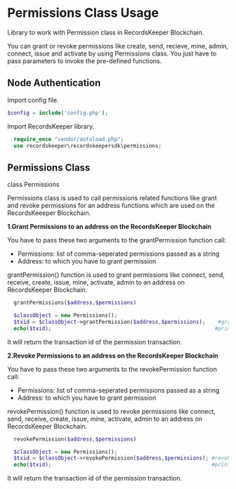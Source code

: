 
Permissions Class Usage
=======================

Library to work with Permission class in RecordsKeeper Blockchain.


You can grant or revoke permissions like create, send, recieve, mine, admin, connect, issue and activate by using Permissions class. You just have to pass parameters to invoke the pre-defined functions.

  
Node Authentication
-------------------

Import config file.

```PHP
$config = include('config.php');
```

Import RecordsKeeper library.

```PHP
  require_once "vendor/autoload.php";
  use recordskeeper\recordskeepersdk\permissions;
```



Permissions Class
-----------------

  class Permissions

    
  Permissions class is used to call permissions related functions like grant and revoke permissions for an address functions which are used on the RecordsKeeeper Blockchain. 


**1.Grant Permissions to an address on the RecordsKeeper Blockchain**

 You have to pass these two arguments to the grantPermission function call:


- Permissions: list of comma-seperated permissions passed as a string 
- Address: to which you have to grant permission 

grantPermission() function is used to grant permissions like connect, send, receive, create, issue, mine, activate, admin to an address on RecordsKeeper Blockchain.

```PHP
  grantPermissions($address,$permissions)  

  $classObject = new Permissions();
  $txid = $classObject->grantPermission($address,$permissions);    #grantPermissions() function call
  echo($txid);                                                    #prints txid of the grant permision transaction
```
It will return the transaction id of the permission transaction.


**2.Revoke Permissions to an address on the RecordsKeeper Blockchain**


You have to pass these two arguments to the revokePermission function call:


- Permissions: list of comma-seperated permissions passed as a string 
- Address: to which you have to grant permission 


revokePermission() function is used to revoke permissions like connect, send, receive, create, issue, mine, activate, admin to an address on RecordsKeeper Blockchain.

```PHP
  revokePermission($address,$permissions)  

  $classObject = new Permissions();
  $txid = $classObject->revokePermission($address,$permissions); #revokePermission() function call
  echo($txid);                                                   #prints txid of the revoke permision transaction
```  
It will return the transaction id of the permission transaction.

